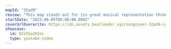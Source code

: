 ```yaml
---
mapId: "32ad9"
review: "This map stands out for its great musical representation through the use of fitbeat, nice balance of techy patterns to keep it spicy, and excellent custom lightshow! Also has extra non-fitbeat diffs for when you get tired of crouching!"
startDate: "2023-06-05T00:00:00.000Z"
coverUrlOverwrite: https://cdn.assets.beatleader.xyz/songcover-32ad9-cover.jpg
showcase:
  id: OJz5Sa2H1Vs
  type: youtube-video
---
```

